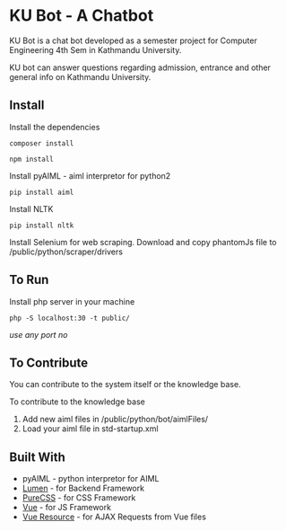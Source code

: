 #  KU Bot - A Chatbot
KU Bot is a chat bot developed as a semester project for Computer Engineering 4th Sem in Kathmandu University.


KU bot can answer questions regarding admission, entrance and other general info on Kathmandu University.

## Install

Install the dependencies

```
composer install
```

```
npm install
```
Install pyAIML - aiml interpretor for python2
```
pip install aiml
```

Install NLTK
```
pip install nltk
```
Install Selenium for web scraping.
Download and copy phantomJs file to /public/python/scraper/drivers



## To Run
Install php server in your machine
```
php -S localhost:30 -t public/
```
*use any port no*

## To Contribute

You can contribute to the system itself or the knowledge base.

To contribute to the knowledge base
1. Add new aiml files in /public/python/bot/aimlFiles/
2. Load your aiml file in std-startup.xml


## Built With
* pyAIML - python interpretor for AIML
* [Lumen](https://lumen.laravel.com) - for Backend Framework
* [PureCSS](http://purecss.io) - for CSS Framework
* [Vue](http://vuejs.org) - for JS Framework
* [Vue Resource](https://github.com/vuejs/vue-resource) - for AJAX Requests from Vue files
